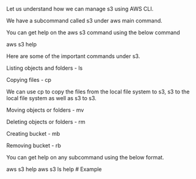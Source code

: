 Let us understand how we can manage s3 using AWS CLI.

We have a subcommand called s3 under aws main command.

You can get help on the aws s3 command using the below command

aws s3 help

Here are some of the important commands under s3.

Listing objects and folders - ls

Copying files - cp

We can use cp to copy the files from the local file system to s3, s3 to the local file system as well as s3 to s3.

Moving objects or folders - mv

Deleting objects or folders - rm

Creating bucket - mb

Removing bucket - rb

You can get help on any subcommand using the below format.

aws s3 <subcommand> help
aws s3 ls help # Example